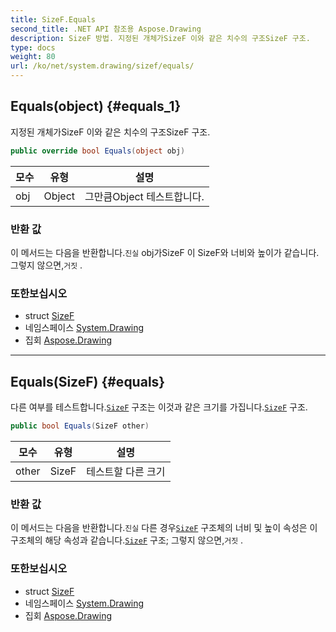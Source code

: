 ```yaml
---
title: SizeF.Equals
second_title: .NET API 참조용 Aspose.Drawing
description: SizeF 방법. 지정된 개체가SizeF 이와 같은 치수의 구조SizeF 구조.
type: docs
weight: 80
url: /ko/net/system.drawing/sizef/equals/
---
```

## Equals(object) {#equals_1}

지정된 개체가SizeF 이와 같은 치수의 구조SizeF 구조.

```csharp
public override bool Equals(object obj)
```

| 모수 | 유형 | 설명 |
| --- | --- | --- |
| obj | Object | 그만큼Object 테스트합니다. |

### 반환 값

이 메서드는 다음을 반환합니다.`진실` obj가SizeF 이 SizeF와 너비와 높이가 같습니다. 그렇지 않으면,`거짓` .

### 또한보십시오

* struct [SizeF](../)
* 네임스페이스 [System.Drawing](../../sizef/)
* 집회 [Aspose.Drawing](../../../)

---

## Equals(SizeF) {#equals}

다른 여부를 테스트합니다.[`SizeF`](../) 구조는 이것과 같은 크기를 가집니다.[`SizeF`](../) 구조.

```csharp
public bool Equals(SizeF other)
```

| 모수 | 유형 | 설명 |
| --- | --- | --- |
| other | SizeF | 테스트할 다른 크기 |

### 반환 값

이 메서드는 다음을 반환합니다.`진실` 다른 경우[`SizeF`](../) 구조체의 너비 및 높이 속성은 이 구조체의 해당 속성과 같습니다.[`SizeF`](../) 구조; 그렇지 않으면,`거짓` .

### 또한보십시오

* struct [SizeF](../)
* 네임스페이스 [System.Drawing](../../sizef/)
* 집회 [Aspose.Drawing](../../../)


